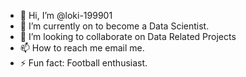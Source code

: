 - 👋 Hi, I’m @loki-199901
- 👀 I’m currently on to become a Data Scientist. 
- 💞️ I’m looking to collaborate on Data Related Projects
- 📫 How to reach me email me. 
- ⚡ Fun fact: Football enthusiast. 

<!---
loki-199901/loki-199901 is a ✨ special ✨ repository because its `README.md` (this file) appears on your GitHub profile.
You can click the Preview link to take a look at your changes.
--->

